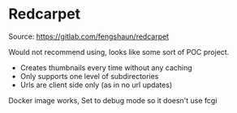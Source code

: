 # Redcarpet

Source: https://gitlab.com/fengshaun/redcarpet

Would not recommend using, looks like some sort of POC project.

* Creates thumbnails every time without any caching
* Only supports one level of subdirectories
* Urls are client side only (as in no url updates)

Docker image works, Set to debug mode so it doesn't use fcgi
